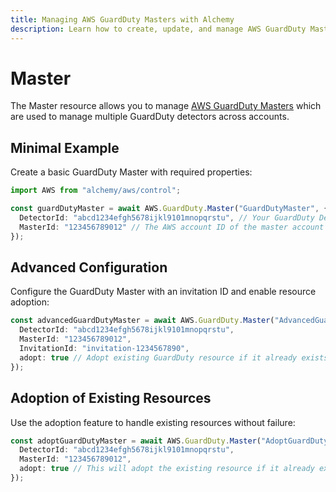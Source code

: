 ```yaml
---
title: Managing AWS GuardDuty Masters with Alchemy
description: Learn how to create, update, and manage AWS GuardDuty Masters using Alchemy Cloud Control.
---
```


# Master

The Master resource allows you to manage [AWS GuardDuty Masters](https://docs.aws.amazon.com/guardduty/latest/userguide/) which are used to manage multiple GuardDuty detectors across accounts.

## Minimal Example

Create a basic GuardDuty Master with required properties:

```ts
import AWS from "alchemy/aws/control";

const guardDutyMaster = await AWS.GuardDuty.Master("GuardDutyMaster", {
  DetectorId: "abcd1234efgh5678ijkl9101mnopqrstu", // Your GuardDuty Detector ID
  MasterId: "123456789012" // The AWS account ID of the master account
});
```

## Advanced Configuration

Configure the GuardDuty Master with an invitation ID and enable resource adoption:

```ts
const advancedGuardDutyMaster = await AWS.GuardDuty.Master("AdvancedGuardDutyMaster", {
  DetectorId: "abcd1234efgh5678ijkl9101mnopqrstu",
  MasterId: "123456789012",
  InvitationId: "invitation-1234567890",
  adopt: true // Adopt existing GuardDuty resource if it already exists
});
```

## Adoption of Existing Resources

Use the adoption feature to handle existing resources without failure:

```ts
const adoptGuardDutyMaster = await AWS.GuardDuty.Master("AdoptGuardDutyMaster", {
  DetectorId: "abcd1234efgh5678ijkl9101mnopqrstu",
  MasterId: "123456789012",
  adopt: true // This will adopt the existing resource if it already exists
});
```